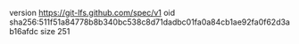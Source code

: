 version https://git-lfs.github.com/spec/v1
oid sha256:511f51a84778b8b340bc538c8d71dadbc01fa0a84cb1ae92fa0f62d3ab16afdc
size 251

